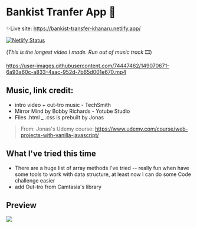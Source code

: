 # Bankist Tranfer App 🧧


✨Live site: <https://bankist-transfer-khanaru.netlify.app/>

[![Netlify Status](https://api.netlify.com/api/v1/badges/3d976b54-d909-4978-a528-ef40baa029c6/deploy-status)](https://app.netlify.com/sites/bankist-transfer-khanaru/deploys)

(*This is the longest video I made. Run out of music track* 🎞)

https://user-images.githubusercontent.com/74447462/149070671-6a93a60c-a833-4aac-952d-7b65d001e670.mp4



## Music, link credit:
- intro video + out-tro music - TechSmith
- Mirror Mind by Bobby Richards - Yotube Studio
- Files .html _ .css is prebuilt by Jonas
> From:  Jonas's Udemy course:
> https://www.udemy.com/course/web-projects-with-vanilla-javascript/



## What I've tried this time
- There are a huge list of array methods I've tried -- really fun when have some tools to work with data structure, at least now I can do some Code challenge easier
- add Out-tro from Camtasia's library

## Preview
<img src="https://user-images.githubusercontent.com/74447462/149748139-74a899fe-b3c2-4b75-bc92-25c35d23fa43.png">
